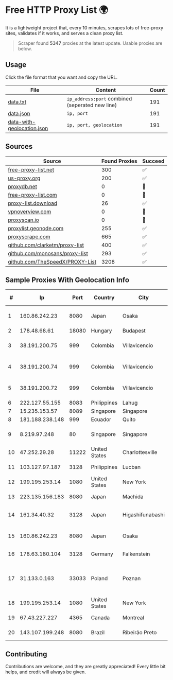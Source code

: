 
# Free HTTP Proxy List 🌍

It is a lightweight project that, every 10 minutes, scrapes lots of free-proxy sites, validates if it works, and serves a clean proxy list.


> Scraper found **5347** proxies at the latest update. Usable proxies are below.

## Usage

Click the file format that you want and copy the URL.


|File|Content|Count|
|----|-------|-----|
|[data.txt](https://raw.githubusercontent.com/themiralay/Proxy-List-World/master/data.txt)|`ip_address:port` combined (seperated new line)|191|
|[data.json](https://raw.githubusercontent.com/themiralay/Proxy-List-World/master/data.json)|`ip, port`|191|
|[data-with-geolocation.json](https://raw.githubusercontent.com/themiralay/Proxy-List-World/master/data-with-geolocation.json)|`ip, port, geolocation`|191|

## Sources

|Source|Found Proxies|Succeed|
|------|-------------|-------|
|[free-proxy-list.net](https://free-proxy-list.net)|300|✅|
|[us-proxy.org](https://www.us-proxy.org)|200|✅|
|[proxydb.net](http://proxydb.net)|0|🚫|
|[free-proxy-list.com](https://free-proxy-list.com/?page=&port=&type%5B%5D=http&type%5B%5D=https&up_time=0&search=Search)|0|🚫|
|[proxy-list.download](https://www.proxy-list.download/HTTP)|26|✅|
|[vpnoverview.com](https://vpnoverview.com/privacy/anonymous-browsing/free-proxy-servers)|0|🚫|
|[proxyscan.io](https://www.proxyscan.io)|0|🚫|
|[proxylist.geonode.com](https://proxylist.geonode.com/api/proxy-list?limit=300&page=1&sort_by=lastChecked&sort_type=desc&protocols=http,https)|255|✅|
|[proxyscrape.com](https://api.proxyscrape.com/v2/?request=displayproxies&protocol=http&timeout=10000&country=all&ssl=all&anonymity=all)|665|✅|
|[github.com/clarketm/proxy-list](https://raw.githubusercontent.com/clarketm/proxy-list/master/proxy-list-raw.txt)|400|✅|
|[github.com/monosans/proxy-list](https://raw.githubusercontent.com/monosans/proxy-list/main/proxies/http.txt)|293|✅|
|[github.com/TheSpeedX/PROXY-List](https://raw.githubusercontent.com/TheSpeedX/PROXY-List/master/http.txt)|3208|✅|


## Sample Proxies With Geolocation Info

|#|Ip|Port|Country|City|Internet Service Provider|
|-|--|----|-------|----|-------------------------|
|1|160.86.242.23|8080|Japan|Osaka|Sony Network Communications Inc|
|2|178.48.68.61|18080|Hungary|Budapest|UPC|
|3|38.191.200.75|999|Colombia|Villavicencio|Hola Telecomunicacines Colombia S.A.S|
|4|38.191.200.74|999|Colombia|Villavicencio|Hola Telecomunicacines Colombia S.A.S|
|5|38.191.200.72|999|Colombia|Villavicencio|Hola Telecomunicacines Colombia S.A.S|
|6|222.127.55.155|8083|Philippines|Lahug|INNOVE|
|7|15.235.153.57|8089|Singapore|Singapore|OVH Hosting|
|8|181.188.238.148|999|Ecuador|Quito|Otecel S.A.|
|9|8.219.97.248|80|Singapore|Singapore|Alibaba Cloud (Singapore) Private Limited|
|10|47.252.29.28|11222|United States|Charlottesville|Alibaba.com LLC|
|11|103.127.97.187|3128|Philippines|Lucban|PT Biznet Gio Nusantara|
|12|199.195.253.14|1080|United States|New York|FranTech Solutions|
|13|223.135.156.183|8080|Japan|Machida|So-net Corporation|
|14|161.34.40.32|3128|Japan|Higashifunabashi|NTT PC Communications, Inc.|
|15|160.86.242.23|8080|Japan|Osaka|Sony Network Communications Inc|
|16|178.63.180.104|3128|Germany|Falkenstein|Hetzner Online GmbH|
|17|31.133.0.163|33033|Poland|Poznan|Hosteam S.c. Tomasz Groszewski Bartosz Waszak Lukasz Groszewski|
|18|199.195.253.14|1080|United States|New York|FranTech Solutions|
|19|67.43.227.227|4365|Canada|Montreal|GloboTech Communications|
|20|143.107.199.248|8080|Brazil|Ribeirão Preto|Universidade De SAO Paulo|



## Contributing

Contributions are welcome, and they are greatly appreciated! Every
little bit helps, and credit will always be given.


